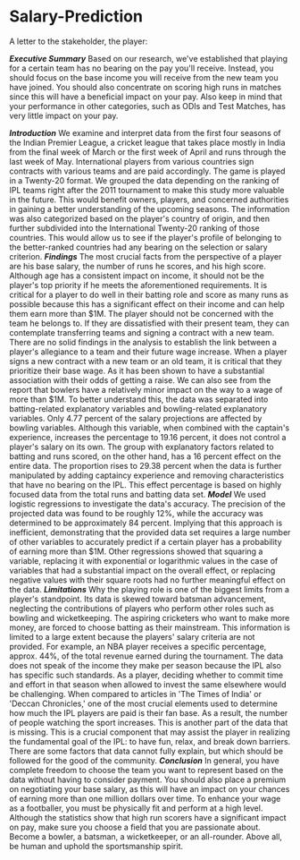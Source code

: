 # Salary-Prediction
A letter to the stakeholder, the player:

***Executive Summary***
  Based on our research, we've established that playing for a certain team has no bearing on the pay you'll receive. Instead, you should focus on the base income you will receive from the new team you have joined. You should also concentrate on scoring high runs in matches since this will have a beneficial impact on your pay. Also keep in mind that your performance in other categories, such as ODIs and Test Matches, has very little impact on your pay.

***Introduction***
  We examine and interpret data from the first four seasons of the Indian Premier League, a cricket league that takes place mostly in India from the final week of March or the first week of April and runs through the last week of May. International players from various countries sign contracts with various teams and are paid accordingly. The game is played in a Twenty-20 format.
  We grouped the data depending on the ranking of IPL teams right after the 2011 tournament to make this study more valuable in the future. This would benefit owners, players, and concerned authorities in gaining a better understanding of the upcoming seasons.
  The information was also categorized based on the player's country of origin, and then further subdivided into the International Twenty-20 ranking of those countries. This would allow us to see if the player's profile of belonging to the better-ranked countries had any bearing on the selection or salary criterion.
***Findings***
  The most crucial facts from the perspective of a player are his base salary, the number of runs he scores, and his high score. Although age has a consistent impact on income, it should not be the player's top priority if he meets the aforementioned requirements.
  It is critical for a player to do well in their batting role and score as many runs as possible because this has a significant effect on their income and can help them earn more than $1M.
  The player should not be concerned with the team he belongs to. If they are dissatisfied with their present team, they can contemplate transferring teams and signing a contract with a new team. There are no solid findings in the analysis to establish the link between a player's allegiance to a team and their future wage increase.
  When a player signs a new contract with a new team or an old team, it is critical that they prioritize their base wage. As it has been shown to have a substantial association with their odds of getting a raise.
  We can also see from the report that bowlers have a relatively minor impact on the way to a wage of more than $1M. To better understand this, the data was separated into batting-related explanatory variables and bowling-related explanatory variables. Only 4.77 percent of the salary projections are affected by bowling variables. Although this variable, when combined with the captain's experience, increases the percentage to 19.16 percent, it does not control a player's salary on its own. 
  The group with explanatory factors related to batting and runs scored, on the other hand, has a 16 percent effect on the entire data. The proportion rises to 29.38 percent when the data is further manipulated by adding captaincy experience and removing characteristics that have no bearing on the IPL. This effect percentage is based on highly focused data from the total runs and batting data set.
***Model***
  We used logistic regressions to investigate the data's accuracy. The precision of the projected data was found to be roughly 12%, while the accuracy was determined to be approximately 84 percent. Implying that this approach is inefficient, demonstrating that the provided data set requires a large number of other variables to accurately predict if a certain player has a probability of earning more than $1M. 
  Other regressions showed that squaring a variable, replacing it with exponential or logarithmic values in the case of variables that had a substantial impact on the overall effect, or replacing negative values with their square roots had no further meaningful effect on the data.
***Limitations***
  Why the playing role is one of the biggest limits from a player's standpoint. Its data is skewed toward batsman advancement, neglecting the contributions of players who perform other roles such as bowling and wicketkeeping. The aspiring cricketers who want to make more money, are forced to choose batting as their mainstream. 
  This information is limited to a large extent because the players' salary criteria are not provided. For example, an NBA player receives a specific percentage, approx. 44%, of the total revenue earned during the tournament. The data does not speak of the income they make per season because the IPL also has specific such standards. As a player, deciding whether to commit time and effort in that season when allowed to invest the same elsewhere would be challenging.
  When compared to articles in 'The Times of India' or 'Deccan Chronicles,' one of the most crucial elements used to determine how much the IPL players are paid is their fan base. As a result, the number of people watching the sport increases. This is another part of the data that is missing. This is a crucial component that may assist the player in realizing the fundamental goal of the IPL: to have fun, relax, and break down barriers. There are some factors that data cannot fully explain, but which should be followed for the good of the community.
***Conclusion***
  In general, you have complete freedom to choose the team you want to represent based on the data without having to consider payment. You should also place a premium on negotiating your base salary, as this will have an impact on your chances of earning more than one million dollars over time. To enhance your wage as a footballer, you must be physically fit and perform at a high level. Although the statistics show that high run scorers have a significant impact on pay, make sure you choose a field that you are passionate about. Become a bowler, a batsman, a wicketkeeper, or an all-rounder. Above all, be human and uphold the sportsmanship spirit.
